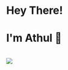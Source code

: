 # Hey There!
# I'm Athul 👋
<br/>
<img src="https://github-readme-stats.vercel.app/api?username=ultimateroman&show_icons=true&hide_border=true&theme=radical")/>

